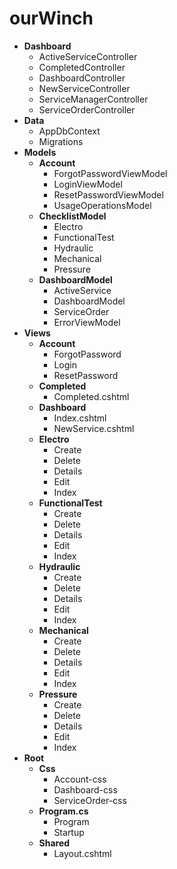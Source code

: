 # ourWinch
  - **Dashboard**
    - ActiveServiceController
    - CompletedController
    - DashboardController
    - NewServiceController
    - ServiceManagerController
    - ServiceOrderController
  - **Data**
    - AppDbContext
    - Migrations
  - **Models**
    - **Account**
      - ForgotPasswordViewModel
      - LoginViewModel
      - ResetPasswordViewModel
      - UsageOperationsModel
    - **ChecklistModel**
      - Electro
      - FunctionalTest
      - Hydraulic
      - Mechanical
      - Pressure
    - **DashboardModel**
      - ActiveService
      - DashboardModel
      - ServiceOrder
      - ErrorViewModel
  - **Views**
    - **Account**
      - ForgotPassword
      - Login
      - ResetPassword
    - **Completed**
      - Completed.cshtml
    - **Dashboard**
      - Index.cshtml
      - NewService.cshtml
    - **Electro**
      - Create
      - Delete
      - Details
      - Edit
      - Index
    - **FunctionalTest**
      - Create
      - Delete
      - Details
      - Edit
      - Index
    - **Hydraulic**
      - Create
      - Delete
      - Details
      - Edit
      - Index
    - **Mechanical**
      - Create
      - Delete
      - Details
      - Edit
      - Index
    - **Pressure**
      - Create
      - Delete
      - Details
      - Edit
      - Index
  - **Root**
    - **Css**
      - Account-css
      - Dashboard-css
      - ServiceOrder-css
    - **Program.cs**
      - Program
      - Startup
    - **Shared**
      - Layout.cshtml
